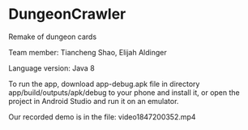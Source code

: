# DungeonCrawler
Remake of dungeon cards

Team member: Tiancheng Shao, Elijah Aldinger

Language version: Java 8

To run the app, download app-debug.apk file in directory app/build/outputs/apk/debug to your phone and install it, or open the project in Android Studio and run it on an emulator.

Our recorded demo is in the file: video1847200352.mp4

